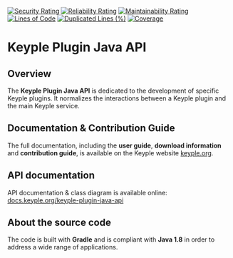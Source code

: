 [![Security Rating](https://sonarcloud.io/api/project_badges/measure?project=eclipse_keyple-plugin-java-api&metric=security_rating)](https://sonarcloud.io/summary/new_code?id=eclipse_keyple-plugin-java-api)
[![Reliability Rating](https://sonarcloud.io/api/project_badges/measure?project=eclipse_keyple-plugin-java-api&metric=reliability_rating)](https://sonarcloud.io/summary/new_code?id=eclipse_keyple-plugin-java-api)
[![Maintainability Rating](https://sonarcloud.io/api/project_badges/measure?project=eclipse_keyple-plugin-java-api&metric=sqale_rating)](https://sonarcloud.io/summary/new_code?id=eclipse_keyple-plugin-java-api)
[![Lines of Code](https://sonarcloud.io/api/project_badges/measure?project=eclipse_keyple-plugin-java-api&metric=ncloc)](https://sonarcloud.io/summary/new_code?id=eclipse_keyple-plugin-java-api)
[![Duplicated Lines (%)](https://sonarcloud.io/api/project_badges/measure?project=eclipse_keyple-plugin-java-api&metric=duplicated_lines_density)](https://sonarcloud.io/summary/new_code?id=eclipse_keyple-plugin-java-api)
[![Coverage](https://sonarcloud.io/api/project_badges/measure?project=eclipse_keyple-plugin-java-api&metric=coverage)](https://sonarcloud.io/summary/new_code?id=eclipse_keyple-plugin-java-api)

# Keyple Plugin Java API

## Overview

The **Keyple Plugin Java API** is dedicated to the development of specific Keyple plugins. It normalizes the interactions between a Keyple plugin and the main Keyple service.

## Documentation & Contribution Guide

The full documentation, including the **user guide**, **download information** and **contribution guide**, is available on the Keyple website [keyple.org](https://keyple.org).

## API documentation

API documentation & class diagram is available online: [docs.keyple.org/keyple-plugin-java-api](https://docs.keyple.org/keyple-plugin-java-api)

## About the source code

The code is built with **Gradle** and is compliant with **Java 1.8** in order to address a wide range of applications.